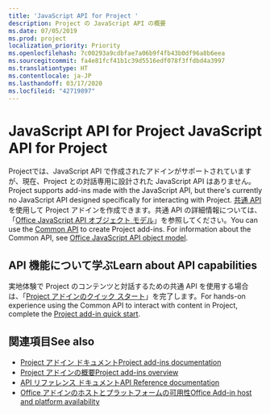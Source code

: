 ```yaml
---
title: 'JavaScript API for Project '
description: Project の JavaScript API の概要
ms.date: 07/05/2019
ms.prod: project
localization_priority: Priority
ms.openlocfilehash: 7c00293a9cdbfae7a06b9f4fb43b0df96a8b6eea
ms.sourcegitcommit: fa4e81fcf41b1c39d5516edf078f3ffdbd4a3997
ms.translationtype: HT
ms.contentlocale: ja-JP
ms.lasthandoff: 03/17/2020
ms.locfileid: "42719897"
---
```

# <a name="javascript-api-for-project"></a><span data-ttu-id="d895f-103">JavaScript API for Project </span><span class="sxs-lookup"><span data-stu-id="d895f-103">JavaScript API for Project</span></span>

<span data-ttu-id="d895f-104">Projectでは、JavaScript API で作成されたアドインがサポートされていますが、現在、Project との対話専用に設計された JavaScript API はありません。</span><span class="sxs-lookup"><span data-stu-id="d895f-104">Project supports add-ins made with the JavaScript API, but there's currently no JavaScript API designed specifically for interacting with Project.</span></span> <span data-ttu-id="d895f-105">[共通 API](/javascript/api/office)を使用して Project アドインを作成できます。共通 API の詳細情報については、「[Office JavaScript API オブジェクト モデル](../../develop/office-javascript-api-object-model.md)」を参照してください。</span><span class="sxs-lookup"><span data-stu-id="d895f-105">You can use the [Common API](/javascript/api/office) to create Project add-ins. For information about the Common API, see [Office JavaScript API object model](../../develop/office-javascript-api-object-model.md).</span></span> 

## <a name="learn-about-api-capabilities"></a><span data-ttu-id="d895f-106">API 機能について学ぶ</span><span class="sxs-lookup"><span data-stu-id="d895f-106">Learn about API capabilities</span></span>

<span data-ttu-id="d895f-107">実地体験で Project のコンテンツと対話するための共通 API を使用する場合は、「[Project アドインのクイック スタート](../../quickstarts/project-quickstart.md)」を完了します。</span><span class="sxs-lookup"><span data-stu-id="d895f-107">For hands-on experience using the Common API to interact with content in Project, complete the [Project add-in quick start](../../quickstarts/project-quickstart.md).</span></span> 

## <a name="see-also"></a><span data-ttu-id="d895f-108">関連項目</span><span class="sxs-lookup"><span data-stu-id="d895f-108">See also</span></span>

- [<span data-ttu-id="d895f-109">Project アドイン ドキュメント</span><span class="sxs-lookup"><span data-stu-id="d895f-109">Project add-ins documentation</span></span>](../../project/index.md)
- [<span data-ttu-id="d895f-110">Project アドインの概要</span><span class="sxs-lookup"><span data-stu-id="d895f-110">Project add-ins overview</span></span>](../../project/project-add-ins.md)
- [<span data-ttu-id="d895f-111">API リファレンス ドキュメント</span><span class="sxs-lookup"><span data-stu-id="d895f-111">API Reference documentation</span></span>](../javascript-api-for-office.md)
- [<span data-ttu-id="d895f-112">Office アドインのホストとプラットフォームの可用性</span><span class="sxs-lookup"><span data-stu-id="d895f-112">Office Add-in host and platform availability</span></span>](../../overview/office-add-in-availability.md)